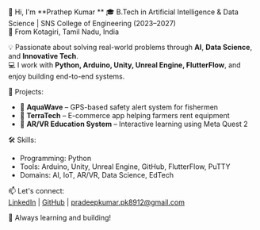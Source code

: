 👋 Hi, I'm **Prathep Kumar ** 
🎓 B.Tech in Artificial Intelligence & Data Science | SNS College of Engineering (2023–2027)  
📍 From Kotagiri, Tamil Nadu, India

💡 Passionate about solving real-world problems through **AI**, **Data Science**, and **Innovative Tech**.  
💻 I work with **Python, Arduino, Unity, Unreal Engine, FlutterFlow**, and enjoy building end-to-end systems.

🚀 Projects:
- 🎣 **AquaWave** – GPS-based safety alert system for fishermen  
- 🌾 **TerraTech** – E-commerce app helping farmers rent equipment  
- 🧠 **AR/VR Education System** – Interactive learning using Meta Quest 2

🛠️ Skills:
- Programming: Python
- Tools: Arduino, Unity, Unreal Engine, GitHub, FlutterFlow, PuTTY
- Domains: AI, IoT, AR/VR, Data Science, EdTech

📫 Let's connect:  
[LinkedIn](https://www.linkedin.com/in/prathep-kumar-465734292/) | [GitHub](https://github.com/LeonX-PK) | pradeepkumar.pk8912@gmail.com

🌱 Always learning and building!
